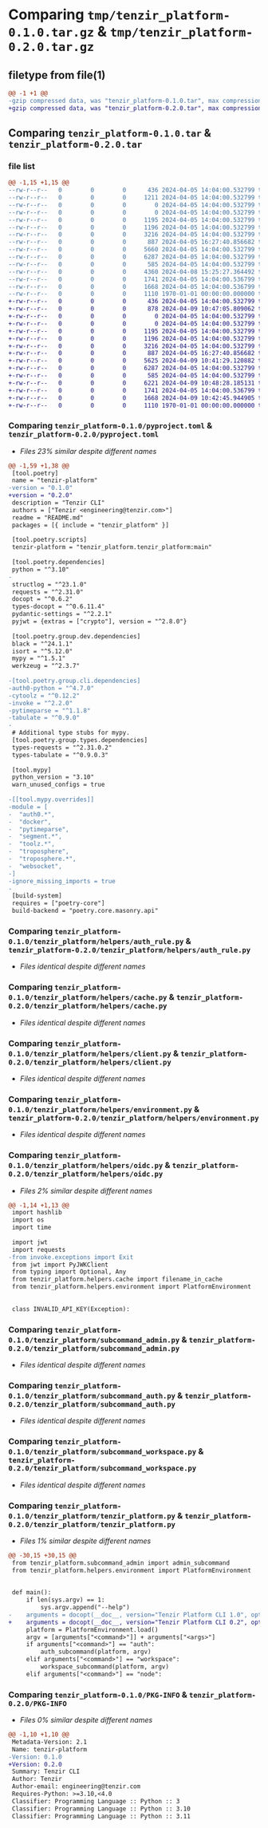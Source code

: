 # Comparing `tmp/tenzir_platform-0.1.0.tar.gz` & `tmp/tenzir_platform-0.2.0.tar.gz`

## filetype from file(1)

```diff
@@ -1 +1 @@
-gzip compressed data, was "tenzir_platform-0.1.0.tar", max compression
+gzip compressed data, was "tenzir_platform-0.2.0.tar", max compression
```

## Comparing `tenzir_platform-0.1.0.tar` & `tenzir_platform-0.2.0.tar`

### file list

```diff
@@ -1,15 +1,15 @@
--rw-r--r--   0        0        0      436 2024-04-05 14:04:00.532799 tenzir_platform-0.1.0/README.md
--rw-r--r--   0        0        0     1211 2024-04-05 14:04:00.532799 tenzir_platform-0.1.0/pyproject.toml
--rw-r--r--   0        0        0        0 2024-04-05 14:04:00.532799 tenzir_platform-0.1.0/tenzir_platform/__init__.py
--rw-r--r--   0        0        0        0 2024-04-05 14:04:00.532799 tenzir_platform-0.1.0/tenzir_platform/helpers/__init__.py
--rw-r--r--   0        0        0     1195 2024-04-05 14:04:00.532799 tenzir_platform-0.1.0/tenzir_platform/helpers/auth_rule.py
--rw-r--r--   0        0        0     1196 2024-04-05 14:04:00.532799 tenzir_platform-0.1.0/tenzir_platform/helpers/cache.py
--rw-r--r--   0        0        0     3216 2024-04-05 14:04:00.532799 tenzir_platform-0.1.0/tenzir_platform/helpers/client.py
--rw-r--r--   0        0        0      887 2024-04-05 16:27:40.856682 tenzir_platform-0.1.0/tenzir_platform/helpers/environment.py
--rw-r--r--   0        0        0     5660 2024-04-05 14:04:00.532799 tenzir_platform-0.1.0/tenzir_platform/helpers/oidc.py
--rw-r--r--   0        0        0     6287 2024-04-05 14:04:00.532799 tenzir_platform-0.1.0/tenzir_platform/subcommand_admin.py
--rw-r--r--   0        0        0      585 2024-04-05 14:04:00.532799 tenzir_platform-0.1.0/tenzir_platform/subcommand_auth.py
--rw-r--r--   0        0        0     4360 2024-04-08 15:25:27.364492 tenzir_platform-0.1.0/tenzir_platform/subcommand_node.py
--rw-r--r--   0        0        0     1741 2024-04-05 14:04:00.536799 tenzir_platform-0.1.0/tenzir_platform/subcommand_workspace.py
--rw-r--r--   0        0        0     1668 2024-04-05 14:04:00.536799 tenzir_platform-0.1.0/tenzir_platform/tenzir_platform.py
--rw-r--r--   0        0        0     1110 1970-01-01 00:00:00.000000 tenzir_platform-0.1.0/PKG-INFO
+-rw-r--r--   0        0        0      436 2024-04-05 14:04:00.532799 tenzir_platform-0.2.0/README.md
+-rw-r--r--   0        0        0      878 2024-04-09 10:47:05.809062 tenzir_platform-0.2.0/pyproject.toml
+-rw-r--r--   0        0        0        0 2024-04-05 14:04:00.532799 tenzir_platform-0.2.0/tenzir_platform/__init__.py
+-rw-r--r--   0        0        0        0 2024-04-05 14:04:00.532799 tenzir_platform-0.2.0/tenzir_platform/helpers/__init__.py
+-rw-r--r--   0        0        0     1195 2024-04-05 14:04:00.532799 tenzir_platform-0.2.0/tenzir_platform/helpers/auth_rule.py
+-rw-r--r--   0        0        0     1196 2024-04-05 14:04:00.532799 tenzir_platform-0.2.0/tenzir_platform/helpers/cache.py
+-rw-r--r--   0        0        0     3216 2024-04-05 14:04:00.532799 tenzir_platform-0.2.0/tenzir_platform/helpers/client.py
+-rw-r--r--   0        0        0      887 2024-04-05 16:27:40.856682 tenzir_platform-0.2.0/tenzir_platform/helpers/environment.py
+-rw-r--r--   0        0        0     5625 2024-04-09 10:41:29.120882 tenzir_platform-0.2.0/tenzir_platform/helpers/oidc.py
+-rw-r--r--   0        0        0     6287 2024-04-05 14:04:00.532799 tenzir_platform-0.2.0/tenzir_platform/subcommand_admin.py
+-rw-r--r--   0        0        0      585 2024-04-05 14:04:00.532799 tenzir_platform-0.2.0/tenzir_platform/subcommand_auth.py
+-rw-r--r--   0        0        0     6221 2024-04-09 10:48:28.185131 tenzir_platform-0.2.0/tenzir_platform/subcommand_node.py
+-rw-r--r--   0        0        0     1741 2024-04-05 14:04:00.536799 tenzir_platform-0.2.0/tenzir_platform/subcommand_workspace.py
+-rw-r--r--   0        0        0     1668 2024-04-09 10:42:45.944905 tenzir_platform-0.2.0/tenzir_platform/tenzir_platform.py
+-rw-r--r--   0        0        0     1110 1970-01-01 00:00:00.000000 tenzir_platform-0.2.0/PKG-INFO
```

### Comparing `tenzir_platform-0.1.0/pyproject.toml` & `tenzir_platform-0.2.0/pyproject.toml`

 * *Files 23% similar despite different names*

```diff
@@ -1,59 +1,38 @@
 [tool.poetry]
 name = "tenzir-platform"
-version = "0.1.0"
+version = "0.2.0"
 description = "Tenzir CLI"
 authors = ["Tenzir <engineering@tenzir.com>"]
 readme = "README.md"
 packages = [{ include = "tenzir_platform" }]
 
 [tool.poetry.scripts]
 tenzir-platform = "tenzir_platform.tenzir_platform:main"
 
 [tool.poetry.dependencies]
 python = "^3.10"
-
 structlog = "^23.1.0"
 requests = "^2.31.0"
 docopt = "^0.6.2"
 types-docopt = "^0.6.11.4"
 pydantic-settings = "^2.2.1"
 pyjwt = {extras = ["crypto"], version = "^2.8.0"}
 
 [tool.poetry.group.dev.dependencies]
 black = "^24.1.1"
 isort = "^5.12.0"
 mypy = "^1.5.1"
 werkzeug = "^2.3.7"
 
-[tool.poetry.group.cli.dependencies]
-auth0-python = "^4.7.0"
-cytoolz = "^0.12.2"
-invoke = "^2.2.0"
-pytimeparse = "^1.1.8"
-tabulate = "^0.9.0"
-
 # Additional type stubs for mypy.
 [tool.poetry.group.types.dependencies]
 types-requests = "^2.31.0.2"
 types-tabulate = "^0.9.0.3"
 
 [tool.mypy]
 python_version = "3.10"
 warn_unused_configs = true
 
-[[tool.mypy.overrides]]
-module = [
-  "auth0.*",
-  "docker",
-  "pytimeparse",
-  "segment.*",
-  "toolz.*",
-  "troposphere",
-  "troposphere.*",
-  "websocket",
-]
-ignore_missing_imports = true
-
 [build-system]
 requires = ["poetry-core"]
 build-backend = "poetry.core.masonry.api"
```

### Comparing `tenzir_platform-0.1.0/tenzir_platform/helpers/auth_rule.py` & `tenzir_platform-0.2.0/tenzir_platform/helpers/auth_rule.py`

 * *Files identical despite different names*

### Comparing `tenzir_platform-0.1.0/tenzir_platform/helpers/cache.py` & `tenzir_platform-0.2.0/tenzir_platform/helpers/cache.py`

 * *Files identical despite different names*

### Comparing `tenzir_platform-0.1.0/tenzir_platform/helpers/client.py` & `tenzir_platform-0.2.0/tenzir_platform/helpers/client.py`

 * *Files identical despite different names*

### Comparing `tenzir_platform-0.1.0/tenzir_platform/helpers/environment.py` & `tenzir_platform-0.2.0/tenzir_platform/helpers/environment.py`

 * *Files identical despite different names*

### Comparing `tenzir_platform-0.1.0/tenzir_platform/helpers/oidc.py` & `tenzir_platform-0.2.0/tenzir_platform/helpers/oidc.py`

 * *Files 2% similar despite different names*

```diff
@@ -1,14 +1,13 @@
 import hashlib
 import os
 import time
 
 import jwt
 import requests
-from invoke.exceptions import Exit
 from jwt import PyJWKClient
 from typing import Optional, Any
 from tenzir_platform.helpers.cache import filename_in_cache
 from tenzir_platform.helpers.environment import PlatformEnvironment
 
 
 class INVALID_API_KEY(Exception):
```

### Comparing `tenzir_platform-0.1.0/tenzir_platform/subcommand_admin.py` & `tenzir_platform-0.2.0/tenzir_platform/subcommand_admin.py`

 * *Files identical despite different names*

### Comparing `tenzir_platform-0.1.0/tenzir_platform/subcommand_auth.py` & `tenzir_platform-0.2.0/tenzir_platform/subcommand_auth.py`

 * *Files identical despite different names*

### Comparing `tenzir_platform-0.1.0/tenzir_platform/subcommand_workspace.py` & `tenzir_platform-0.2.0/tenzir_platform/subcommand_workspace.py`

 * *Files identical despite different names*

### Comparing `tenzir_platform-0.1.0/tenzir_platform/tenzir_platform.py` & `tenzir_platform-0.2.0/tenzir_platform/tenzir_platform.py`

 * *Files 1% similar despite different names*

```diff
@@ -30,15 +30,15 @@
 from tenzir_platform.subcommand_admin import admin_subcommand
 from tenzir_platform.helpers.environment import PlatformEnvironment
 
 
 def main():
     if len(sys.argv) == 1:
         sys.argv.append("--help")
-    arguments = docopt(__doc__, version="Tenzir Platform CLI 1.0", options_first=True)
+    arguments = docopt(__doc__, version="Tenzir Platform CLI 0.2", options_first=True)
     platform = PlatformEnvironment.load()
     argv = [arguments["<command>"]] + arguments["<args>"]
     if arguments["<command>"] == "auth":
         auth_subcommand(platform, argv)
     elif arguments["<command>"] == "workspace":
         workspace_subcommand(platform, argv)
     elif arguments["<command>"] == "node":
```

### Comparing `tenzir_platform-0.1.0/PKG-INFO` & `tenzir_platform-0.2.0/PKG-INFO`

 * *Files 0% similar despite different names*

```diff
@@ -1,10 +1,10 @@
 Metadata-Version: 2.1
 Name: tenzir-platform
-Version: 0.1.0
+Version: 0.2.0
 Summary: Tenzir CLI
 Author: Tenzir
 Author-email: engineering@tenzir.com
 Requires-Python: >=3.10,<4.0
 Classifier: Programming Language :: Python :: 3
 Classifier: Programming Language :: Python :: 3.10
 Classifier: Programming Language :: Python :: 3.11
```

